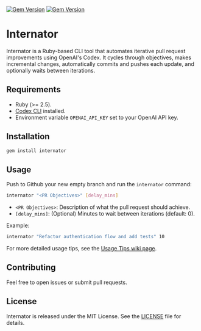 [![Gem Version](https://badge.fury.io/rb/internator.svg)](https://badge.fury.io/rb/internator)
[![Gem Version](https://img.shields.io/gem/v/internator.svg)](https://rubygems.org/gems/internator)

# Internator

Internator is a Ruby-based CLI tool that automates iterative pull request improvements using OpenAI's Codex. It cycles through objectives, makes incremental changes, automatically commits and pushes each update, and optionally waits between iterations.

 ## Requirements

 - Ruby (>= 2.5).
 - [Codex CLI](https://github.com/openai/codex) installed.
 - Environment variable `OPENAI_API_KEY` set to your OpenAI API key.

 ## Installation

```bash
gem install internator
```

 ## Usage

Push to Github your new empty branch and run the `internator` command:

```bash
internator "<PR Objectives>" [delay_mins]
```

 - `<PR Objectives>`: Description of what the pull request should achieve.
 - `[delay_mins]`: (Optional) Minutes to wait between iterations (default: 0).

Example:
```bash
internator "Refactor authentication flow and add tests" 10
```
For more detailed usage tips, see the [Usage Tips wiki page](https://github.com/AlexLarra/internator/wiki/Usage-tips).

 ## Contributing

 Feel free to open issues or submit pull requests.

 ## License

 Internator is released under the MIT License. See the [LICENSE](LICENSE) file for details.
